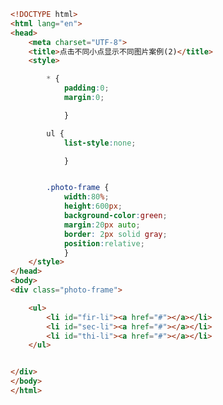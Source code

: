 
<BlogInfo id="98" title="70.点击不同小点显示不同图片案例" author="白日梦想猿" pv=0 read_times=0 pre_cost_time="0分35秒" category="css学习" tag_list="['css学习']" create_time="2020.07.26 17:32:49" update_time="2020.07.26 17:34:51" />

```html
<!DOCTYPE html>
<html lang="en">
<head>
    <meta charset="UTF-8">
    <title>点击不同小点显示不同图片案例(2)</title>
    <style>

        * {
            padding:0;
            margin:0;

            }

        ul {
            list-style:none;

            }


        .photo-frame {
            width:80%;
            height:600px;
            background-color:green;
            margin:20px auto;
            border: 2px solid gray;
            position:relative;
            }
    </style>
</head>
<body>
<div class="photo-frame">

    <ul>
        <li id="fir-li"><a href="#"></a></li>
        <li id="sec-li"><a href="#"></a></li>
        <li id="thi-li"><a href="#"></a></li>
    </ul>


</div>
</body>
</html>
```
